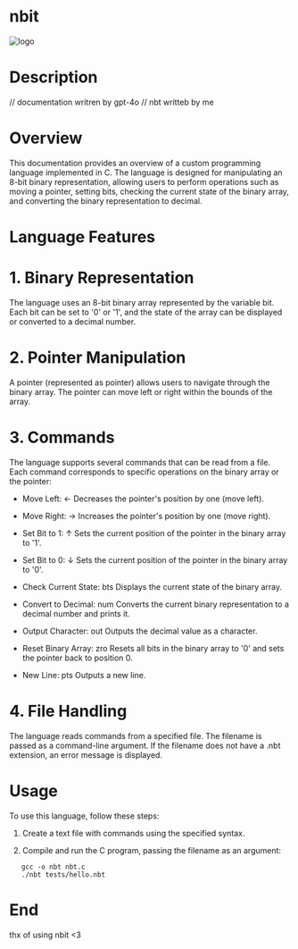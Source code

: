 # nbit
![logo](https://github.com/user-attachments/assets/d9812265-fa91-4d45-8c13-23b3af82b026)

# Description
// documentation writren by gpt-4o
// nbt writteb by me

# Overview

This documentation provides an overview of a custom programming language implemented in C. The language is designed for manipulating an 8-bit binary representation, allowing users to perform operations such as moving a pointer, setting bits, checking the current state of the binary array, and converting the binary representation to decimal.

# Language Features

# 1. Binary Representation

The language uses an 8-bit binary array represented by the variable bit. Each bit can be set to '0' or '1', and the state of the array can be displayed or converted to a decimal number.

# 2. Pointer Manipulation

A pointer (represented as pointer) allows users to navigate through the binary array. The pointer can move left or right within the bounds of the array.

# 3. Commands

The language supports several commands that can be read from a file. Each command corresponds to specific operations on the binary array or the pointer:

* Move Left: ←
  Decreases the pointer's position by one (move left).

* Move Right: →
  Increases the pointer's position by one (move right).

* Set Bit to 1: ↑
  Sets the current position of the pointer in the binary array to '1'.

* Set Bit to 0: ↓
  Sets the current position of the pointer in the binary array to '0'.

* Check Current State: bts
  Displays the current state of the binary array.

* Convert to Decimal: num
  Converts the current binary representation to a decimal number and prints it.

* Output Character: out
  Outputs the decimal value as a character.

* Reset Binary Array: zro
  Resets all bits in the binary array to '0' and sets the pointer back to position 0.

* New Line: pts
  Outputs a new line.

# 4. File Handling

The language reads commands from a specified file. The filename is passed as a command-line argument. If the filename does not have a .nbt extension, an error message is displayed.

# Usage

To use this language, follow these steps:

1. Create a text file with commands using the specified syntax.

2. Compile and run the C program, passing the filename as an argument:
```shell
   gcc -o nbt nbt.c
   ./nbt tests/hello.nbt
   ```

# End
thx of using nbit <3
